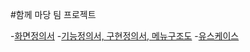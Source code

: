 #함께 마당 팀 프로젝트

-[화면정의서](https://www.figma.com/design/nTh81nva0JrQA1IakEUY2y/%ED%95%A8%EA%B2%8C%EB%A7%88%EB%8B%B9-%ED%99%94%EB%A9%B4%EC%A0%95%EC%9D%98%EC%84%9C?node-id=27-73&t=uppo0fHdFbpJ5gqJ-0)
-[기능정의서, 구현정의서, 메뉴구조도](https://docs.google.com/spreadsheets/d/11IeV-mdxs4t-SV8Si9VfBWFi8TP4IR0em3ZXPzXKcso/edit?gid=0#gid=0)
-[유스케이스](https://app.diagrams.net/#G1TyS2MtcFxZIYL2ozCjKoXumwz_kmENtK#%7B%22pageId%22%3A%22aozdoE-P7H4EPuOHVj0a%22%7D)
